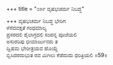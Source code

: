 +++
title = "೦೫೯ ವೃಷಭಚರ್ಮ ನಿಬದ್ಧ"

+++
ವೃಷಭಚರ್ಮ ನಿಬದ್ಧ ಭೇರಿಗ  
ಳೆಸೆದವಕ್ಷತೆ ಗಂಧಮಾಲ್ಯ  
ಪ್ರಸರದಲಿ ಶೈಲಾಗ್ರದಲಿ ಸಂಪನ್ನ ಪೂಜೆಯಲಿ  
ಅಸುರರಿಪು ಭೀಮಾರ್ಜುನರು ತ  
ದ್ವಿಷಮ ಭೇರೀತ್ರಯವ ಹೊಯ್ದೆ  
ಬ್ಬಿಸಿದರದುಭುತ ರವ ಮಿಗಿಲು ಕೆಡೆದುದು ಧರಿತ್ರಿಯಲಿ     ॥59॥